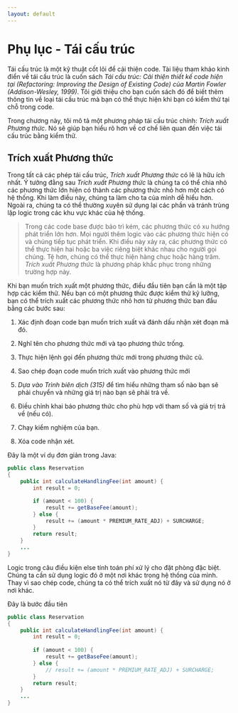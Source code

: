 ```yaml
---
layout: default
---
```


# Phụ lục - Tái cấu trúc

Tái cấu trúc là một kỹ thuật cốt lõi để cải thiện code. Tài liệu tham khảo kinh điển về tái cấu trúc là cuốn sách _Tái cấu trúc: Cải thiện thiết kế code hiện tại (Refactoring: Improving the Design of Existing Code) của Martin Fowler (Addison-Wesley, 1999)_. Tôi giới thiệu cho bạn cuốn sách đó để biết thêm thông tin về loại tái cấu trúc mà bạn có thể thực hiện khi bạn có kiểm thử tại chỗ trong code.

Trong chương này, tôi mô tả một phương pháp tái cấu trúc chính: _Trích xuất Phương thức_. Nó sẽ giúp bạn hiểu rõ hơn về cơ chế liên quan đến việc tái cấu trúc bằng kiểm thử.

## Trích xuất Phương thức

Trong tất cả các phép tái cấu trúc, _Trích xuất Phương thức_ có lẽ là hữu ích nhất. Ý tưởng đằng sau _Trích xuất Phương thức_ là chúng ta có thể chia nhỏ các phương thức lớn hiện có thành các phương thức nhỏ hơn một cách có hệ thống. Khi làm điều này, chúng ta làm cho ta của mình dễ hiểu hơn. Ngoài ra, chúng ta có thể thường xuyên sử dụng lại các phần và tránh trùng lặp logic trong các khu vực khác của hệ thống.

> Trong các code base được bảo trì kém, các phương thức có xu hướng phát triển lớn hơn. Mọi người thêm logic vào các phương thức hiện có và chúng tiếp tục phát triển. Khi điều này xảy ra, các phương thức có thể thực hiện hai hoặc ba việc riêng biệt khác nhau cho người gọi chúng. Tệ hơn, chúng có thể thực hiện hàng chục hoặc hàng trăm. _Trích xuất Phương thức_ là phương pháp khắc phục trong những trường hợp này.

Khi bạn muốn trích xuất một phương thức, điều đầu tiên bạn cần là một tập hợp các kiểm thử. Nếu bạn có một phương thức được kiểm thử kỹ lưỡng, bạn có thể trích xuất các phương thức nhỏ hơn từ phương thức ban đầu bằng các bước sau:

1. Xác định đoạn code bạn muốn trích xuất và đánh dấu nhận xét đoạn mã đó.

2. Nghĩ tên cho phương thức mới và tạo phương thức trống.

3. Thực hiện lệnh gọi đến phương thức mới trong phương thức cũ.

4. Sao chép đoạn code muốn trích xuất vào phương thức mới

5. _Dựa vào Trình biên dịch (315)_ để tìm hiểu những tham số nào bạn sẽ phải chuyển và những giá trị nào bạn sẽ phải trả về.

6. Điều chỉnh khai báo phương thức cho phù hợp với tham số và giá trị trả về (nếu có).

7. Chạy kiểm nghiệm của bạn.

8. Xóa code nhận xét.

Đây là một ví dụ đơn giản trong Java:

```java
public class Reservation
{
    public int calculateHandlingFee(int amount) {
        int result = 0;

        if (amount < 100) {
            result += getBaseFee(amount);
        } else {
            result += (amount * PREMIUM_RATE_ADJ) + SURCHARGE;
        }
        return result;
    }
    ...
}
```

Logic trong câu điều kiện else tính toán phí xử lý cho đặt phòng đặc biệt. Chúng ta cần sử dụng logic đó ở một nơi khác trong hệ thống của mình. Thay vì sao chép code, chúng ta có thể trích xuất nó từ đây và sử dụng nó ở nơi khác.

Đây là bước đầu tiên

```java
public class Reservation
{
    public int calculateHandlingFee(int amount) {
        int result = 0;
        
        if (amount < 100) {
            result += getBaseFee(amount);
        } else {
            // result += (amount * PREMIUM_RATE_ADJ) + SURCHARGE;
        }
        return result;
    }
    ...
}
```

